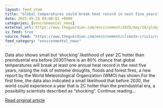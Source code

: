 ```yaml
---
layout: feed_item
title: "Global temperatures could break heat record in next five years"
date: 2025-05-28 04:00:01 +0000
categories: [environmental_news]
external_url: https://www.theguardian.com/environment/2025/may/28/global-temperatures-break-annual-heat-record-next-five-years-world-meteorological-organization
is_feed: true
source_feed: "https://www.theguardian.com/environment/climate-crisis/rss"
feed_category: "environmental_news"
---
```


Data also shows small but ‘shocking’ likelihood of year 2C hotter than preindustrial era before 2030There is an 80% chance that global temperatures will break at least one annual heat record in the next five years, raising the risk of extreme droughts, floods and forest fires, a new report by the World Meteorological Organization (WMO) has shown.For the first time, the data also indicated a small likelihood that before 2030, the world could experience a year that is 2C hotter than the preindustrial era, a possibility scientists described as “shocking”. Continue reading...

[Read original article](https://www.theguardian.com/environment/2025/may/28/global-temperatures-break-annual-heat-record-next-five-years-world-meteorological-organization)
